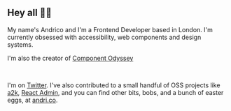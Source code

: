 ## Hey all ✌🏽

My name's Andrico and I'm a Frontend Developer based in London. I'm currently obsessed with accessibility, web components and design systems.

I'm also the creator of [Component Odyssey](https://component-odyssey.com/)

<br />

I'm on [Twitter](https://twitter.com/andricokaroulla). I've also contributed to a small handful of OSS projects like [a2k](https://a2000.netlify.app/), [React Admin](https://github.com/marmelab/react-admin), and you can find other bits, bobs, and a bunch of easter eggs, at [andri.co](https://andri.co).

